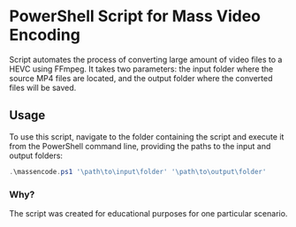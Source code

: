 # PowerShell Script for Mass Video Encoding

Script automates the process of converting large amount of video files to a HEVC using FFmpeg. It takes two parameters: the input folder where the source MP4 files are located, and the output folder where the converted files will be saved.

## Usage

To use this script, navigate to the folder containing the script and execute it from the PowerShell command line, providing the paths to the input and output folders:

```powershell
.\massencode.ps1 '\path\to\input\folder' '\path\to\output\folder'
```

### Why?

The script was created for educational purposes for one particular scenario.